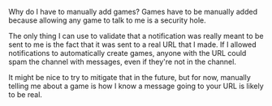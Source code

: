 Why do I have to manually add games?
Games have to be manually added because allowing any game to talk to me is a security hole.

The only thing I can use to validate that a notification was really meant to be sent to me is the fact that it was sent to a real URL that I made. If I allowed notifications to automatically create games, anyone with the URL could spam the channel with messages, even if they're not in the channel.

It might be nice to try to mitigate that in the future, but for now, manually telling me about a game is how I know a message going to your URL is likely to be real.